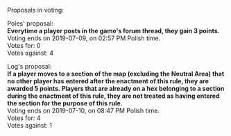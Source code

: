 Proposals in voting:  

Poles' proposal:  
**Everytime a player posts in the game's forum thread, they gain 3 points.**  
Voting ends on 2019-07-09, on 02:57 PM Polish time.  
Votes for: 0  
Votes against: 4

Log's proposal:  
**If a player moves to a section of the map (excluding the Neutral Area) that no other player has entered after the enactment of this rule, they are awarded 5 points. Players that are already on a hex belonging to a section during the enactment of this rule, they are not treated as having entered the section for the purpose of this rule.**  
Voting ends on 2019-07-10, on 08:47 PM Polish time.  
Votes for: 4  
Votes against: 1
